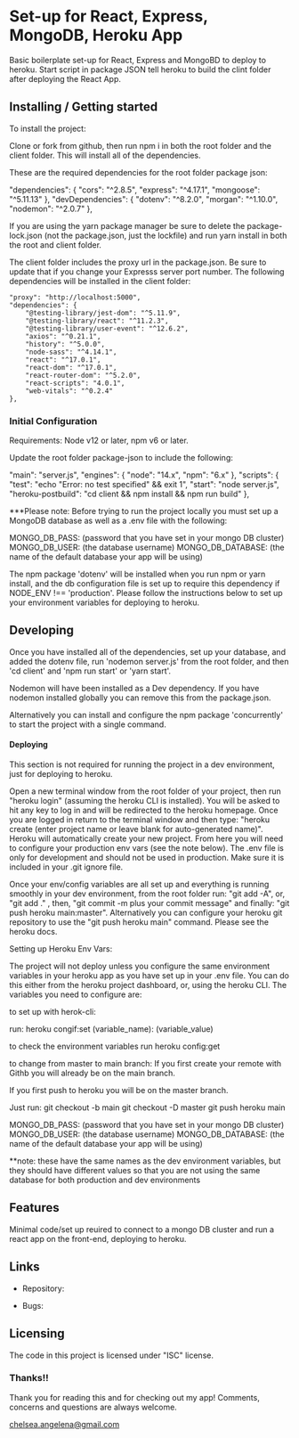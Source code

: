 # Set-up for React, Express, MongoDB, Heroku App

Basic boilerplate set-up for React, Express and MongoBD to deploy to heroku. Start script in package JSON tell heroku to build the clint folder after deploying the React App.

## Installing / Getting started

To install the project:

Clone or fork from github, then run npm i in both the root folder and the client folder. This will install all of the dependencies.

These are the required dependencies for the root folder package json:

  "dependencies": {
    "cors": "^2.8.5",
    "express": "^4.17.1",
    "mongoose": "^5.11.13"
  },
  "devDependencies": {
    "dotenv": "^8.2.0",
    "morgan": "^1.10.0",
    "nodemon": "^2.0.7"
  },

If you are using the yarn package manager be sure to delete the package-lock.json (not the package.json, just the lockfile) and run yarn install in both the root and client folder.

The client folder includes the proxy url in the package.json. Be sure to update that if you change your Expresss server port number. The following dependencies will be installed in the client folder:


	"proxy": "http://localhost:5000",
	"dependencies": {
		"@testing-library/jest-dom": "^5.11.9",
		"@testing-library/react": "^11.2.3",
		"@testing-library/user-event": "^12.6.2",
		"axios": "^0.21.1",
		"history": "^5.0.0",
		"node-sass": "^4.14.1",
		"react": "^17.0.1",
		"react-dom": "^17.0.1",
		"react-router-dom": "^5.2.0",
		"react-scripts": "4.0.1",
		"web-vitals": "^0.2.4"
	},


### Initial Configuration
Requirements: Node v12 or later, npm v6 or later.

Update the root folder package-json to include the following:

"main": "server.js",
	"engines": {
		"node": "14.x",
		"npm": "6.x"
	},
  "scripts": {
		"test": "echo \"Error: no test specified\" && exit 1",
		"start": "node server.js",
		"heroku-postbuild": "cd client && npm install && npm run build"
  },

***Please note: Before trying to run the project locally you must set up a MongoDB database as well as a .env file with the following:

MONGO_DB_PASS: (password that you have set in your mongo DB cluster)
MONGO_DB_USER: (the database username)
MONGO_DB_DATABASE: (the name of the default database your app will be using)

The npm package 'dotenv' will be installed when you run npm or yarn install, and the db configuration file is set up to require this dependency if NODE_ENV !== 'production'. Please follow the instructions below to set up your environment variables for deploying to heroku.


## Developing

Once you have installed all of the dependencies, set up your database, and added the dotenv file, run 'nodemon server.js' from the root folder, and then 'cd client' and 'npm run start' or 'yarn start'.

Nodemon will have been installed as a Dev dependency. If you have nodemon installed globally you can remove this from the package.json.

Alternatively you can install and configure the npm package 'concurrently' to start the project with a single command.

#### Deploying

This section is not required for running the project in a dev environment, just for deploying to heroku.

Open a new terminal window from the root folder of your project, then run "heroku login" (assuming the heroku CLI is installed). You will be asked to hit any key to log in and will be redirected to the heroku homepage. Once you are logged in return to the terminal window and then type: "heroku create (enter project name or leave blank for auto-generated name)". Heroku will automatically create your new project. From here you will need to configure your production env vars (see the note below). The .env file is only for development and should not be used in production. Make sure it is included in your .git ignore file.

Once your env/config variables are all set up and everything is running smoothly in your dev environment, from the root folder run: "git add -A", or, "git add ." , then,   "git commit -m plus your commit message" and finally: "git push heroku main:master". Alternatively you can configure your heroku git repository to use the "git push heroku main" command. Please see the heroku docs.

Setting up Heroku Env Vars:

The project will not deploy unless you configure the same environment variables in your heroku app as you have set up in your .env file. You can do this either from the heroku project dashboard, or, using the heroku CLI. The variables you need to configure are:

to set up with herok-cli:

run: heroku congif:set (variable_name): (variable_value)

to check the environment variables run heroku config:get

to change from master to main branch:
If you first create your remote with Githb you will already be on the main branch.

If you first push to heroku you will be on the master branch.

Just run:
git checkout -b main
git checkout -D master
git push heroku main


MONGO_DB_PASS: (password that you have set in your mongo DB cluster)
MONGO_DB_USER: (the database username)
MONGO_DB_DATABASE: (the name of the default database your app will be using)

**note: these have the same names as the dev environment variables, but they should have different values so that you are not using the same database for both production and dev environments

## Features

Minimal code/set up reuired to connect to a mongo DB cluster and run a react app on the front-end, deploying to heroku.

## Links

- Repository:

- Bugs:

## Licensing
The code in this project is licensed under "ISC" license.

### Thanks!!
Thank you for reading this and for checking out my app! Comments, concerns and questions are always welcome.

chelsea.angelena@gmail.com





